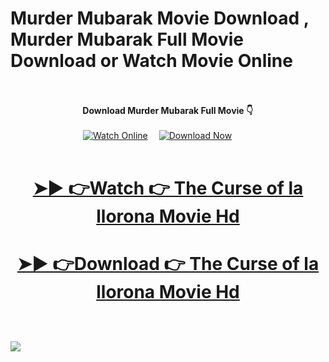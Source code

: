 # Murder Mubarak Movie Download , Murder Mubarak Full Movie Download or Watch Movie Online <br><br><center>
<b>&ensp;&ensp;&ensp;&ensp;&ensp;&ensp;&ensp;&ensp;&ensp;&ensp;&ensp;&ensp;&ensp;&ensp;&ensp;&ensp;  Download Murder Mubarak Full Movie  👇 <br><br></b>
&ensp;&ensp;&ensp;&ensp;&ensp;&ensp;&ensp;&ensp;&ensp;&ensp;&ensp;&ensp;&ensp;&ensp;&ensp;&ensp;
 [![Watch Online](https://img.shields.io/badge/Watch%20Online-🎬-blue?style=for-the-badge&logoWidth=30)](https://telegram.me/+6lJBp3oI6NwyY2E1)&ensp;&ensp;
[![Download Now](https://img.shields.io/badge/Download%20Now-⬇️-orange?style=for-the-badge&logoWidth=30)](https://telegram.me/+6lJBp3oI6NwyY2E1)
<br><br>
# <p dir="auto" align="center"><a href="https://telegram.me/+6lJBp3oI6NwyY2E1" rel="nofollow">➤► 👉Watch 👉 The Curse of la llorona Movie Hd </a></p>
# <p dir="auto" align="center"><a href="https://telegram.me/+6lJBp3oI6NwyY2E1" rel="nofollow">➤► 👉Download 👉 The Curse of la llorona Movie Hd </a></p>
<br><br>
<a href="https://telegram.me/+6lJBp3oI6NwyY2E1" rel="nofollow">
  <img src="https://i.postimg.cc/Cxdw16pq/68747470733a2f2f62616e676c617264696172792e636f6d2f77702d636f6e74656e742f75706c6f6164732f323032342f30.gif">
</a></center>
